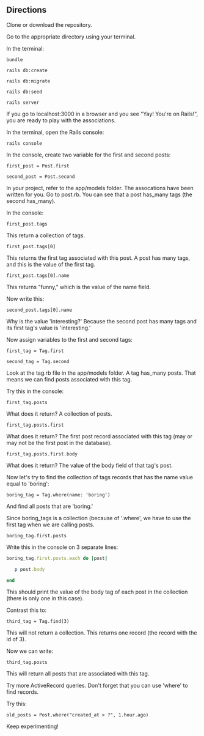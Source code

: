 ## Directions

Clone or download the repository.

Go to the appropriate directory using your terminal.

In the terminal:

`bundle`

`rails db:create`

`rails db:migrate`

`rails db:seed`

`rails server`

If you go to localhost:3000 in a browser and you see "Yay! You're on Rails!", you are ready to play with the associations.


In the terminal, open the Rails console:

`rails console`

In the console, create two variable for the first and second posts:

`first_post = Post.first`

`second_post = Post.second`

In your project, refer to the app/models folder. The assocations have been written for you. Go to post.rb. You can see that a post has_many tags (the second has_many).

In the console:

`first_post.tags`

This return a collection of tags.

`first_post.tags[0]`

This returns the first tag associated with this post. A post has many tags, and this is the value of the first tag.

`first_post.tags[0].name`

This returns "funny," which is the value of the name field.

Now write this:

`second_post.tags[0].name`

Why is the value 'interesting?' Because the second post has many tags and its first tag's value is 'interesting.'

Now assign variables to the first and second tags:

`first_tag = Tag.first`

`second_tag = Tag.second`

Look at the tag.rb file in the app/models folder. A tag has_many posts. That means we can find posts associated with this tag.

Try this in the console:

`first_tag.posts`

What does it return? A collection of posts.

`first_tag.posts.first `

What does it return? The first post record associated with this tag (may or may not be the first post in the database).

`first_tag.posts.first.body`

What does it return? The value of the body field of that tag's post.

Now let's try to find the collection of tags records that has the name value equal to 'boring':

`boring_tag = Tag.where(name: 'boring')`

And find all posts that are 'boring.'

Since boring_tags is a collection (because of '.where', we have to use the first tag when we are calling posts.

`boring_tag.first.posts`

Write this in the console on 3 separate lines:

```ruby
boring_tag.first.posts.each do |post|

   p post.body

end
```

This should print the value of the body tag of each post in the collection (there is only one in this case).

Contrast this to:

`third_tag = Tag.find(3)`

This will not return a collection. This returns one record (the record with the id of 3).

Now we can write:

`third_tag.posts`

This will return all posts that are associated with this tag.

Try more ActiveRecord queries. Don't forget that you can use 'where' to find records.

Try this:

`old_posts = Post.where("created_at > ?", 1.hour.ago)`

Keep experimenting!



